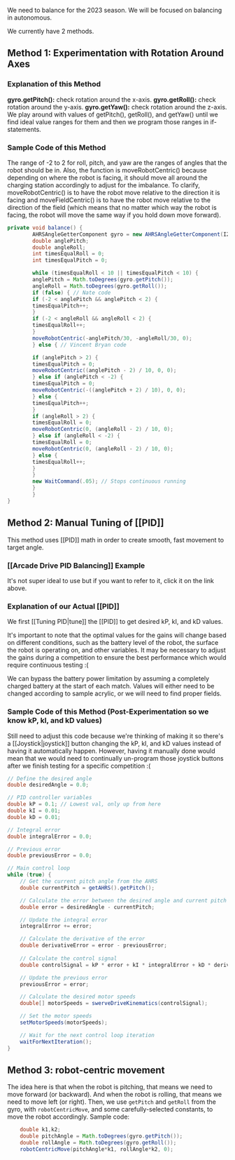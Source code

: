 We need to balance for the 2023 season. We will be focused on balancing in autonomous.

We currently have 2 methods.

## Method 1: Experimentation with Rotation Around Axes

### Explanation of this Method
**gyro.getPitch():** check rotation around the x-axis.
**gyro.getRoll():** check rotation around the y-axis.
**gyro.getYaw():** check rotation around the z-axis.
We play around with values of getPitch(), getRoll(), and getYaw() until we find ideal value ranges for them and then we program those ranges in if-statements.

### Sample Code of this Method 
The range of -2 to 2 for roll, pitch, and yaw are the ranges of angles that the robot should be in. Also, the function is moveRobotCentric() because depending on where the robot is facing, it should move all around the charging station accordingly to adjust for the imbalance. To clarify, moveRobotCentric() is to have the robot move relative to the direction it is facing and moveFieldCentric() is to have the robot move relative to the direction of the field (which means that no matter which way the robot is facing, the robot will move the same way if you hold down move forward).

```java
private void balance() {
        AHRSAngleGetterComponent gyro = new AHRSAngleGetterComponent(I2C.Port.kMXP);
        double anglePitch;
        double angleRoll;
        int timesEqualRoll = 0;
        int timesEqualPitch = 0;

        while (timesEqualRoll < 10 || timesEqualPitch < 10) {
        anglePitch = Math.toDegrees(gyro.getPitch());
        angleRoll = Math.toDegrees(gyro.getRoll());
        if (false) { // Nate code
        if (-2 < anglePitch && anglePitch < 2) {
        timesEqualPitch++;
        }
        if (-2 < angleRoll && angleRoll < 2) {
        timesEqualRoll++;
        }
        moveRobotCentric(-anglePitch/30, -angleRoll/30, 0);
        } else { // Vincent Bryan code

        if (anglePitch > 2) {
        timesEqualPitch = 0;
        moveRobotCentric((anglePitch - 2) / 10, 0, 0);
        } else if (anglePitch < -2) {
        timesEqualPitch = 0;
        moveRobotCentric(-((anglePitch + 2) / 10), 0, 0);
        } else {
        timesEqualPitch++;
        }
        if (angleRoll > 2) {
        timesEqualRoll = 0;
        moveRobotCentric(0, (angleRoll - 2) / 10, 0);
        } else if (angleRoll < -2) {
        timesEqualRoll = 0;
        moveRobotCentric(0, (angleRoll - 2) / 10, 0);
        } else {
        timesEqualRoll++;
        }
        }
        new WaitCommand(.05); // Stops continuous running
        }
        }
}
```

## Method 2: Manual Tuning of [[PID]]

This method uses [[PID]] math in order to create smooth, fast movement to target angle.

### [[Arcade Drive PID Balancing]] Example
It's not super ideal to use but if you want to refer to it, click it on the link above.

### Explanation of our Actual [[PID]]
We first [[Tuning PID|tune]] the [[PID]] to get desired kP, kI, and kD values.

It's important to note that the optimal values for the gains will change based on different conditions, such as the battery level of the robot, the surface the robot is operating on, and other variables. It may be necessary to adjust the gains during a competition to ensure the best performance which would require continuous testing :(

We can bypass the battery power limitation by assuming a completely charged battery at the start of each match. Values will either need to be changed according to sample acrylic, or we will need to find proper fields.

### Sample Code of this Method (Post-Experimentation so we know kP, kI, and kD values)
Still need to adjust this code because we're thinking of making it so there's a [[Joystick|joystick]] button changing the kP, kI, and kD values instead of having it automatically happen. However, having it manually done would mean that we would need to continually un-program those joystick buttons after we finish testing for a specific competition :(

```java
// Define the desired angle
double desiredAngle = 0.0;

// PID controller variables
double kP = 0.1; // Lowest val, only up from here
double kI = 0.01;
double kD = 0.01;

// Integral error
double integralError = 0.0;

// Previous error
double previousError = 0.0;

// Main control loop
while (true) {
    // Get the current pitch angle from the AHRS
    double currentPitch = getAHRS().getPitch();

    // Calculate the error between the desired angle and current pitch
    double error = desiredAngle - currentPitch;

    // Update the integral error
    integralError += error;

    // Calculate the derivative of the error
    double derivativeError = error - previousError;
    
    // Calculate the control signal
    double controlSignal = kP * error + kI * integralError + kD * derivativeError;

    // Update the previous error
    previousError = error;

    // Calculate the desired motor speeds
    double[] motorSpeeds = swerveDriveKinematics(controlSignal);

    // Set the motor speeds
    setMotorSpeeds(motorSpeeds);

    // Wait for the next control loop iteration
    waitForNextIteration();
}
```

## Method 3: robot-centric movement
The idea here is that when the robot is pitching,
that means we need to move forward (or backward).
And when the robot is rolling,
that means we need to move left (or right).
Then, we use `getPitch` and `getRoll` from the gyro,
with `robotCentricMove`, and some carefully-selected constants,
to move the robot accordingly.
Sample code:
```java
	double k1,k2;
	double pitchAngle = Math.toDegrees(gyro.getPitch());
	double rollAngle = Math.toDegrees(gyro.getRoll());
	robotCentricMove(pitchAngle*k1, rollAngle*k2, 0);
```
